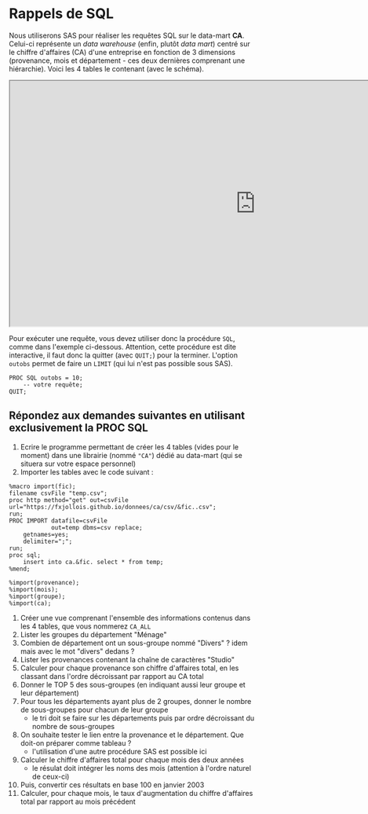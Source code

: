 # Rappels de SQL

Nous utiliserons SAS pour réaliser les requêtes SQL sur le data-mart **CA**. Celui-ci représente un *data warehouse* (enfin, plutôt *data mart*) centré sur le chiffre d'affaires (CA) d'une entreprise en fonction de 3 dimensions (provenance, mois et département - ces deux dernières comprenant une hiérarchie). Voici les 4 tables le contenant (avec le schéma).

<iframe width="1000" height = "500" src='https://dbdiagram.io/embed/618e4ed202cf5d186b53080c'> </iframe>

Pour exécuter une requête, vous devez utiliser donc la procédure `SQL`, comme dans l'exemple ci-dessous. Attention, cette procédure est dite interactive, il faut donc la quitter (avec `QUIT;`) pour la terminer. L'option `outobs` permet de faire un `LIMIT` (qui lui n'est pas possible sous SAS).

```{sas}
PROC SQL outobs = 10;
	-- votre requête;
QUIT;
```

## Répondez aux demandes suivantes en utilisant exclusivement la PROC SQL

1. Ecrire le programme permettant de créer les 4 tables (vides pour le moment) dans une librairie (nommé `"CA"`) dédié au data-mart (qui se situera sur votre espace personnel)
1. Importer les tables avec le code suivant :
```
%macro import(fic);
filename csvFile "temp.csv";
proc http method="get" out=csvFile url="https://fxjollois.github.io/donnees/ca/csv/&fic..csv";
run;
PROC IMPORT datafile=csvFile 
			out=temp dbms=csv replace;
	getnames=yes;
	delimiter=";";
run;
proc sql;
	insert into ca.&fic. select * from temp;
%mend;

%import(provenance);
%import(mois);
%import(groupe);
%import(ca);
```

1. Créer une vue comprenant l'ensemble des informations contenus dans les 4 tables, que vous nommerez `CA_ALL`
1. Lister les groupes du département "Ménage"
1. Combien de département ont un sous-groupe nommé "Divers" ? idem mais avec le mot "divers" dedans ?
1. Lister les provenances contenant la chaîne de caractères "Studio"
1. Calculer pour chaque provenance son chiffre d'affaires total, en les classant dans l'ordre décroissant par rapport au CA total
1. Donner le TOP 5 des sous-groupes (en indiquant aussi leur groupe et leur département)
1. Pour tous les départements ayant plus de 2 groupes, donner le nombre de sous-groupes pour chacun de leur groupe
    - le tri doit se faire sur les départements puis par ordre décroissant du nombre de sous-groupes
1. On souhaite tester le lien entre la provenance et le département. Que doit-on préparer comme tableau ?
    - l'utilisation d'une autre procédure SAS est possible ici
1. Calculer le chiffre d'affaires total pour chaque mois des deux années
    - le résulat doit intégrer les noms des mois (attention à l'ordre naturel de ceux-ci)
1. Puis, convertir ces résultats en base 100 en janvier 2003
1. Calculer, pour chaque mois, le taux d'augmentation du chiffre d'affaires total par rapport au mois précédent


